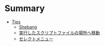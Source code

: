 # Summary

- [Tips](SUMMARY.md)
  - [Shebang](01.Shebang.md)
  - [実行したスクリプトファイルの場所へ移動](02.実行したスクリプトファイルの場所へ移動.md)
  - [セレクトメニュー](./03.select_menu.sh)
